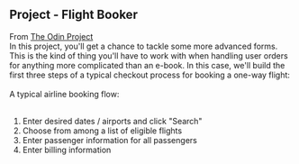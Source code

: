 ## Project - Flight Booker
From [The Odin Project](http://www.theodinproject.com/ruby-on-rails/building-advanced-forms?ref=lnav)
<br>
In this project, you'll get a chance to tackle some more advanced forms. This is the kind of thing
you'll have to work with when handling user orders for anything more complicated than an e-book.
In this case, we'll build the first three steps of a typical checkout process for booking a one-way flight:
<br><br>
A typical airline booking flow:
<br><br>
1. Enter desired dates / airports and click "Search"
2. Choose from among a list of eligible flights
3. Enter passenger information for all passengers
4. Enter billing information
